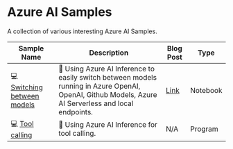 # Azure AI Samples

A collection of various interesting Azure AI Samples.

| Sample Name | Description | Blog Post | Type |
|-------------|-------------|-----------|------|
| 💻 [Switching between models](./azure-ai-inference-model-switching/) | 📝 Using Azure AI Inference to easily switch between models running in Azure OpenAI, OpenAI, Github Models, Azure AI Serverless and local endpoints. | [Link](https://www.strathweb.com/2024/11/simplifying-the-ai-workflow-access-different-types-of-model-deployments-with-azure-ai-inference/) | Notebook |
| 💻 [Tool calling](./azure-ai-inference-model-switching/) | 📝 Using Azure AI Inference for tool calling. | N/A | Program |